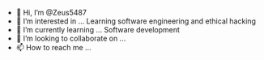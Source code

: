 - 👋 Hi, I’m @Zeus5487
- 👀 I’m interested in ...  Learning software engineering and ethical hacking
- 🌱 I’m currently learning ... Software development
- 💞️ I’m looking to collaborate on ...
- 📫 How to reach me ...

<!---
Zeus5487/Zeus5487 is a ✨ special ✨ repository because its `README.md` (this file) appears on your GitHub profile.
You can click the Preview link to take a look at your changes.
--->
